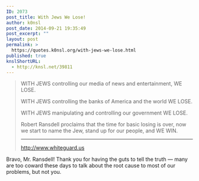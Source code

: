 ```yaml
---
ID: 2073
post_title: With Jews We Lose!
author: k0nsl
post_date: 2014-09-21 19:35:49
post_excerpt: ""
layout: post
permalink: >
  https://quotes.k0nsl.org/with-jews-we-lose.html
published: true
knslShortURL:
  - http://knsl.net/39811
---
```

<blockquote>WITH JEWS controlling our media of news and entertainment, WE LOSE.

WITH JEWS controlling the banks of America and the world WE LOSE.

WITH JEWS manipulating and controlling our government WE LOSE.

Robert Ransdell proclaims that the time for basic losing is over, now we start to name the Jew, stand up for our people, and WE WIN.

<hr />

<a class="yt-uix-redirect-link" dir="ltr" title="http://www.whiteguard.us" href="http://www.whiteguard.us/" target="_blank" rel="nofollow">http://www.whiteguard.us</a></blockquote>

<p>Bravo, Mr. Ransdell! Thank you for having the guts to tell the truth — many are too coward these days to talk about the root cause to most of our problems, but not you.</p>